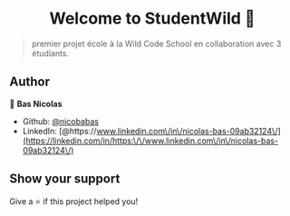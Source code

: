 <h1 align="center">Welcome to StudentWild 👋</h1>
<p>
</p>

> premier projet école à la Wild Code School en collaboration avec 3 étudiants.

## Author

👤 **Bas Nicolas**

* Github: [@nicobabas](https://github.com/nicobabas)
* LinkedIn: [@https:\/\/www.linkedin.com\/in\/nicolas-bas-09ab32124\/](https://linkedin.com/in/https:\/\/www.linkedin.com\/in\/nicolas-bas-09ab32124\/)

## Show your support

Give a ⭐️ if this project helped you!
